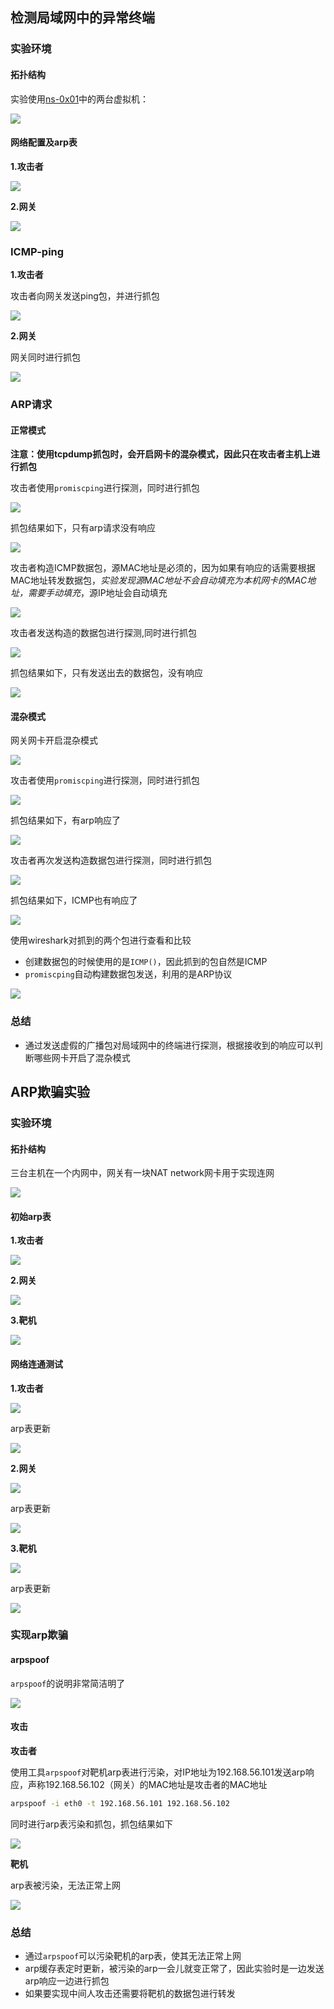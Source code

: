 ## 检测局域网中的异常终端
### 实验环境
#### 拓扑结构

实验使用[ns-0x01](https://github.com/CUCCS/2018-NS-Public-jckling/blob/ns-0x01/ns-0x01/topology.png)中的两台虚拟机：

![](topology-1.png)

#### 网络配置及arp表
**1.攻击者**

![](normal-attacker-origin.png)

**2.网关**

![](normal-gateway-origin.png)

### ICMP-ping
**1.攻击者**

攻击者向网关发送ping包，并进行抓包

![](normal-attacker-ping.png)

**2.网关**

网关同时进行抓包

![](normal-gateway-ping.png)

### ARP请求
#### 正常模式

**注意：使用tcpdump抓包时，会开启网卡的混杂模式，因此只在攻击者主机上进行抓包**

攻击者使用`promiscping`进行探测，同时进行抓包

![](normal-attacker-promiscping.png)

抓包结果如下，只有arp请求没有响应

![](normal-attacker-promiscping-tcpdump.png)

攻击者构造ICMP数据包，源MAC地址是必须的，因为如果有响应的话需要根据MAC地址转发数据包，*实验发现源MAC地址不会自动填充为本机网卡的MAC地址，需要手动填充*，源IP地址会自动填充

![](normal-attacker-pkt-create.png)

攻击者发送构造的数据包进行探测,同时进行抓包

![](normal-attacker-pkt-send.png)

抓包结果如下，只有发送出去的数据包，没有响应

![](normal-attacker-pkt-tcpdump.png)


#### 混杂模式
网关网卡开启混杂模式

![](promisc-gateway.png)

攻击者使用`promiscping`进行探测，同时进行抓包

![](promisc-attacker-promiscping.png)

抓包结果如下，有arp响应了

![](promisc-attacker-promiscping-tcpdump.png)

攻击者再次发送构造数据包进行探测，同时进行抓包

![](promisc-attacker-pkt-send.png)

抓包结果如下，ICMP也有响应了

![](promisc-attacker-pkt-tcpdump.png)

使用wireshark对抓到的两个包进行查看和比较
- 创建数据包的时候使用的是`ICMP()`，因此抓到的包自然是ICMP
- `promiscping`自动构建数据包发送，利用的是ARP协议

![](pkt-vs-promiscping.png)

### 总结
- 通过发送虚假的广播包对局域网中的终端进行探测，根据接收到的响应可以判断哪些网卡开启了混杂模式


## ARP欺骗实验
### 实验环境
#### 拓扑结构
三台主机在一个内网中，网关有一块NAT network网卡用于实现连网

![](topology-2.png)

#### 初始arp表
**1.攻击者**

![](attacker-arp-0.png)

**2.网关**

![](gateway-arp-0.png)

**3.靶机**

![](target-arp-0.png)

#### 网络连通测试
**1.攻击者**

![](attacker-ping.png)

arp表更新

![](attacker-arp-1.png)


**2.网关**

![](gateway-ping.png)

arp表更新

![](gateway-arp-1.png)


**3.靶机**

![](target-ping.png)

arp表更新

![](target-arp-1.png)

### 实现arp欺骗
#### arpspoof
`arpspoof`的说明非常简洁明了

![](arpspoof.png)

#### 攻击
**攻击者**

使用工具`arpspoof`对靶机arp表进行污染，对IP地址为192.168.56.101发送arp响应，声称192.168.56.102（网关）的MAC地址是攻击者的MAC地址

```bash
arpspoof -i eth0 -t 192.168.56.101 192.168.56.102
```

同时进行arp表污染和抓包，抓包结果如下

![](attacker-arpspoof.png)

**靶机**

arp表被污染，无法正常上网

![](target-arpspoof.png)

### 总结
- 通过`arpspoof`可以污染靶机的arp表，使其无法正常上网
- arp缓存表定时更新，被污染的arp一会儿就变正常了，因此实验时是一边发送arp响应一边进行抓包
- 如果要实现中间人攻击还需要将靶机的数据包进行转发